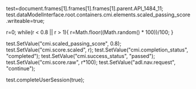 test=document.frames[1].frames[1].frames[1].parent.API_1484_11;
test.dataModelInterface.root.containers.cmi.elements.scaled_passing_score.writeable=true;

r=0;
while(r < 0.8 || r > 1){
  r=Math.floor((Math.random() * 100))/100;
}

test.SetValue("cmi.scaled_passing_score", 0.8);
test.SetValue("cmi.score.scaled", r);
test.SetValue("cmi.completion_status", "completed");
test.SetValue("cmi.success_status", "passed");
test.SetValue("cmi.score.raw", r*100);
test.SetValue("adl.nav.request", "continue");

test.completeUserSession(true);

